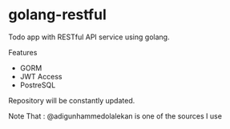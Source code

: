 # golang-restful

Todo app with RESTful API service using golang.


Features

* GORM
* JWT Access
* PostreSQL


Repository will be constantly updated.

Note That : @adigunhammedolalekan is one of the sources I use
